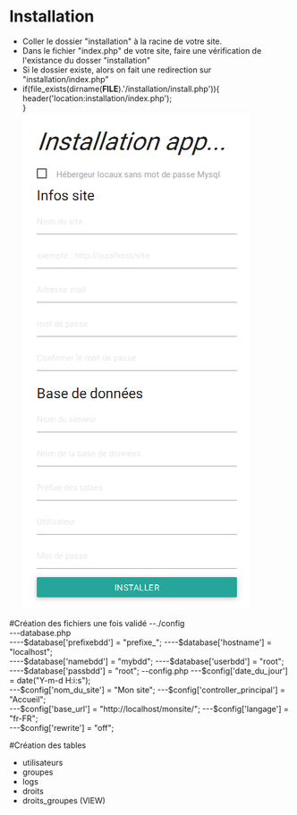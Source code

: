 # Installation
- Coller le dossier "installation" à la racine de votre site.
- Dans le fichier "index.php" de votre site, faire une vérification de l'existance du dosser "installation"
- Si le dossier existe, alors on fait une redirection sur "installation/index.php"   
- if(file_exists(dirname(__FILE__).'/installation/install.php')){  
	header('location:installation/index.php');  
  }    
![alt tag](https://github.com/DataSharing/simple-installeur-php/blob/master/installation.png)  

#Création des fichiers une fois validé
--./config  
---database.php  
----$database['prefixebdd'] = "prefixe_";  
----$database['hostname'] = "localhost";  
----$database['namebdd'] = "mybdd";  
----$database['userbdd'] = "root";  
----$database['passbdd'] = "root";  
--config.php  
---$config['date_du_jour'] = date("Y-m-d H:i:s");  
---$config['nom_du_site'] = "Mon site";  
---$config['controller_principal'] = "Accueil";  
---$config['base_url'] = "http://localhost/monsite/";  
---$config['langage'] = "fr-FR";  
---$config['rewrite'] = "off";

#Création des tables
  - utilisateurs
  - groupes
  - logs
  - droits
  - droits_groupes (VIEW)
